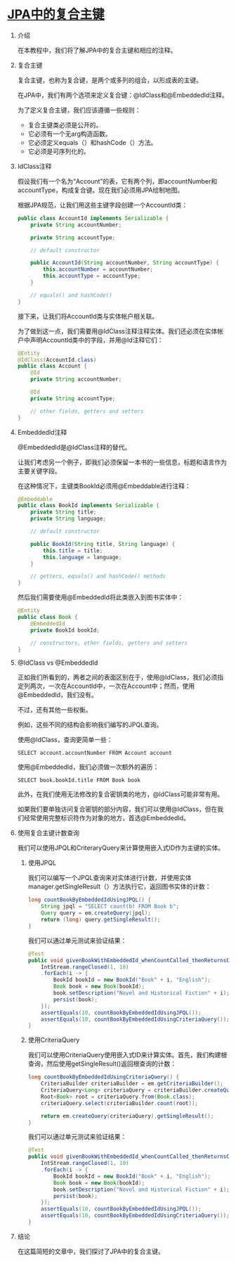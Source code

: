 # [JPA中的复合主键](https://www.baeldung.com/jpa-composite-primary-keys)

1. 介绍

    在本教程中，我们将了解JPA中的复合主键和相应的注释。

2. 复合主键

    复合主键，也称为复合键，是两个或多列的组合，以形成表的主键。

    在JPA中，我们有两个选项来定义复合键：@IdClass和@EmbeddedId注释。

    为了定义复合主键，我们应该遵循一些规则：

    - 复合主键类必须是公开的。
    - 它必须有一个无arg构造函数。
    - 它必须定义equals（）和hashCode（）方法。
    - 它必须是可序列化的。

3. IdClass注释

    假设我们有一个名为“Account”的表，它有两个列，即accountNumber和accountType，构成复合键。现在我们必须用JPA绘制地图。

    根据JPA规范，让我们用这些主键字段创建一个AccountId类：

    ```java
    public class AccountId implements Serializable {
        private String accountNumber;

        private String accountType;

        // default constructor

        public AccountId(String accountNumber, String accountType) {
            this.accountNumber = accountNumber;
            this.accountType = accountType;
        }

        // equals() and hashCode()
    }
    ```

    接下来，让我们将AccountId类与实体帐户相关联。

    为了做到这一点，我们需要用@IdClass注释注释实体。我们还必须在实体帐户中声明AccountId类中的字段，并用@Id注释它们：

    ```java
    @Entity
    @IdClass(AccountId.class)
    public class Account {
        @Id
        private String accountNumber;

        @Id
        private String accountType;

        // other fields, getters and setters
    }
    ```

4. EmbeddedId注释

    @EmbeddedId是@IdClass注释的替代。

    让我们考虑另一个例子，即我们必须保留一本书的一些信息，标题和语言作为主要关键字段。

    在这种情况下，主键类BookId必须用@Embeddable进行注释：

    ```java
    @Embeddable
    public class BookId implements Serializable {
        private String title;
        private String language;

        // default constructor

        public BookId(String title, String language) {
            this.title = title;
            this.language = language;
        }

        // getters, equals() and hashCode() methods
    }
    ```

    然后我们需要使用@EmbeddedId将此类嵌入到图书实体中：

    ```java
    @Entity
    public class Book {
        @EmbeddedId
        private BookId bookId;

        // constructors, other fields, getters and setters
    }
    ```

5. @IdClass vs @EmbeddedId

    正如我们所看到的，两者之间的表面区别在于，使用@IdClass，我们必须指定列两次，一次在AccountId中，一次在Account中；然而，使用@EmbeddedId，我们没有。

    不过，还有其他一些权衡。

    例如，这些不同的结构会影响我们编写的JPQL查询。

    使用@IdClass，查询更简单一些：

    `SELECT account.accountNumber FROM Account account`

    使用@EmbeddedId，我们必须做一次额外的遍历：

    `SELECT book.bookId.title FROM Book book`

    此外，在我们使用无法修改的复合密钥类的地方，@IdClass可能非常有用。

    如果我们要单独访问复合密钥的部分内容，我们可以使用@IdClass，但在我们经常使用完整标识符作为对象的地方，首选@EmbeddedId。

6. 使用复合主键计数查询

    我们可以使用JPQL和CriteraryQuery来计算使用嵌入式ID作为主键的实体。

    1. 使用JPQL

        我们可以编写一个JPQL查询来对实体进行计数，并使用实体manager.getSingleResult（）方法执行它，返回图书实体的计数：

        ```java
        long countBookByEmbeddedIdUsingJPQL() {
            String jpql = "SELECT count(b) FROM Book b";
            Query query = em.createQuery(jpql);
            return (long) query.getSingleResult();
        }
        ```

        我们可以通过单元测试来验证结果：

        ```java
        @Test
        public void givenBookWithEmbeddedId_whenCountCalled_thenReturnsCount() {
            IntStream.rangeClosed(1, 10)
            .forEach(i -> {
                BookId bookId = new BookId("Book" + i, "English");
                Book book = new Book(bookId);
                book.setDescription("Novel and Historical Fiction" + i);
                persist(book);
            });
            assertEquals(10, countBookByEmbeddedIdUsingJPQL());
            assertEquals(10, countBookByEmbeddedIdUsingCriteriaQuery());
        }
        ```

    2. 使用CriteriaQuery

        我们可以使用CriteriaQuery使用嵌入式ID来计算实体。首先，我们构建根查询，然后使用getSingleResult()返回根查询的计数：

        ```java
        long countBookByEmbeddedIdUsingCriteriaQuery() {
            CriteriaBuilder criteriaBuilder = em.getCriteriaBuilder();
            CriteriaQuery<Long> criteriaQuery = criteriaBuilder.createQuery(Long.class);
            Root<Book> root = criteriaQuery.from(Book.class);
            criteriaQuery.select(criteriaBuilder.count(root));

            return em.createQuery(criteriaQuery).getSingleResult();
        }
        ```

        我们可以通过单元测试来验证结果：

        ```java
        @Test
        public void givenBookWithEmbeddedId_whenCountCalled_thenReturnsCount() {
            IntStream.rangeClosed(1, 10)
            .forEach(i -> {
                BookId bookId = new BookId("Book" + i, "English");
                Book book = new Book(bookId);
                book.setDescription("Novel and Historical Fiction" + i);
                persist(book);
            });
            assertEquals(10, countBookByEmbeddedIdUsingJPQL());
            assertEquals(10, countBookByEmbeddedIdUsingCriteriaQuery());
        }
        ```

7. 结论

    在这篇简短的文章中，我们探讨了JPA中的复合主键。
